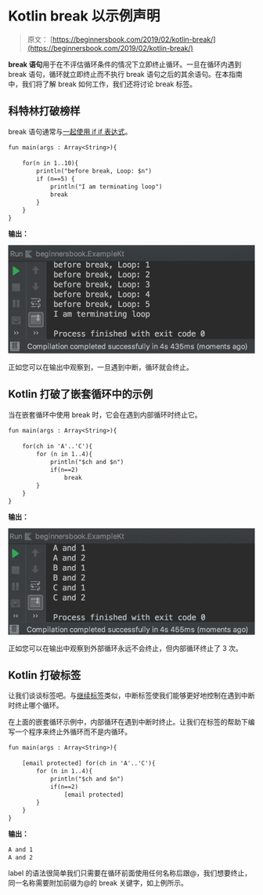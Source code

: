 # Kotlin break 以示例声明

> 原文： [https://beginnersbook.com/2019/02/kotlin-break/](https://beginnersbook.com/2019/02/kotlin-break/)

**break 语句**用于在不评估循环条件的情况下立即终止循环。一旦在循环内遇到 break 语句，循环就立即终止而不执行 break 语句之后的其余语句。在本指南中，我们将了解 break 如何工作，我们还将讨论 break 标签。

## 科特林打破榜样

break 语句通常与[一起使用 if if 表达式](https://beginnersbook.com/2018/09/kotlin-if-else-expression/)。

```
fun main(args : Array<String>){

    for(n in 1..10){
        println("before break, Loop: $n")
        if (n==5) {
            println("I am terminating loop")
            break
        }
    }
}
```

**输出：**

![Kotlin break example](img/86c85f4f523d249695e1075eb17c541a.jpg)

正如您可以在输出中观察到，一旦遇到中断，循环就会终止。

## Kotlin 打破了嵌套循环中的示例

当在嵌套循环中使用 break 时，它会在遇到内部循环时终止它。

```
fun main(args : Array<String>){

    for(ch in 'A'..'C'){
        for (n in 1..4){
            println("$ch and $n")
            if(n==2)
                break
        }
    }
}
```

**输出：**

![Kotlin break nested loop](img/678a39874265fceb5600b2fa4954e903.jpg)

正如您可以在输出中观察到外部循环永远不会终止，但内部循环终止了 3 次。

## Kotlin 打破标签

让我们谈谈标签吧。与[继续标签](https://beginnersbook.com/2019/02/kotlin-continue-expression-with-examples/)类似，中断标签使我们能够更好地控制在遇到中断时终止哪个循环。

在上面的嵌套循环示例中，内部循环在遇到中断时终止。让我们在标签的帮助下编写一个程序来终止外循环而不是内循环。

```
fun main(args : Array<String>){

    [email protected] for(ch in 'A'..'C'){
        for (n in 1..4){
            println("$ch and $n")
            if(n==2)
                [email protected]
        }
    }
}
```

**输出：**

```
A and 1
A and 2
```

label 的语法很简单我们只需要在循环前面使用任何名称后跟@，我们想要终止，同一名称需要附加前缀为@的 break 关键字，如上例所示。